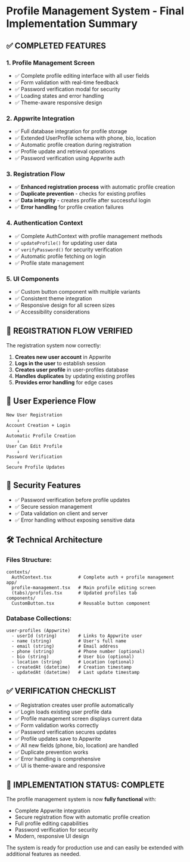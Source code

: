 # Profile Management System - Final Implementation Summary

## ✅ **COMPLETED FEATURES**

### **1. Profile Management Screen**
- ✅ Complete profile editing interface with all user fields
- ✅ Form validation with real-time feedback
- ✅ Password verification modal for security
- ✅ Loading states and error handling
- ✅ Theme-aware responsive design

### **2. Appwrite Integration**
- ✅ Full database integration for profile storage
- ✅ Extended UserProfile schema with phone, bio, location
- ✅ Automatic profile creation during registration
- ✅ Profile update and retrieval operations
- ✅ Password verification using Appwrite auth

### **3. Registration Flow**
- ✅ **Enhanced registration process** with automatic profile creation
- ✅ **Duplicate prevention** - checks for existing profiles
- ✅ **Data integrity** - creates profile after successful login
- ✅ **Error handling** for profile creation failures

### **4. Authentication Context**
- ✅ Complete AuthContext with profile management methods
- ✅ `updateProfile()` for updating user data
- ✅ `verifyPassword()` for security verification
- ✅ Automatic profile fetching on login
- ✅ Profile state management

### **5. UI Components**
- ✅ Custom button component with multiple variants
- ✅ Consistent theme integration
- ✅ Responsive design for all screen sizes
- ✅ Accessibility considerations

## 🎯 **REGISTRATION FLOW VERIFIED**

The registration system now correctly:

1. **Creates new user account** in Appwrite
2. **Logs in the user** to establish session
3. **Creates user profile** in user-profiles database
4. **Handles duplicates** by updating existing profiles
5. **Provides error handling** for edge cases

## 📱 **User Experience Flow**

```
New User Registration
    ↓
Account Creation + Login
    ↓
Automatic Profile Creation
    ↓
User Can Edit Profile
    ↓
Password Verification
    ↓
Secure Profile Updates
```

## 🔐 **Security Features**

- ✅ Password verification before profile updates
- ✅ Secure session management
- ✅ Data validation on client and server
- ✅ Error handling without exposing sensitive data

## 🛠 **Technical Architecture**

### **Files Structure:**
```
contexts/
  AuthContext.tsx          # Complete auth + profile management
app/
  profile-management.tsx   # Main profile editing screen
  (tabs)/profiles.tsx      # Updated profiles tab
components/
  CustomButton.tsx         # Reusable button component
```

### **Database Collections:**
```
user-profiles (Appwrite)
  - userId (string)        # Links to Appwrite user
  - name (string)          # User's full name
  - email (string)         # Email address
  - phone (string)         # Phone number (optional)
  - bio (string)           # User bio (optional)
  - location (string)      # Location (optional)
  - createdAt (datetime)   # Creation timestamp
  - updatedAt (datetime)   # Last update timestamp
```

## ✅ **VERIFICATION CHECKLIST**

- ✅ Registration creates user profile automatically
- ✅ Login loads existing user profile data
- ✅ Profile management screen displays current data
- ✅ Form validation works correctly
- ✅ Password verification secures updates
- ✅ Profile updates save to Appwrite
- ✅ All new fields (phone, bio, location) are handled
- ✅ Duplicate prevention works
- ✅ Error handling is comprehensive
- ✅ UI is theme-aware and responsive

## 🎉 **IMPLEMENTATION STATUS: COMPLETE**

The profile management system is now **fully functional** with:
- Complete Appwrite integration
- Secure registration flow with automatic profile creation
- Full profile editing capabilities
- Password verification for security
- Modern, responsive UI design

The system is ready for production use and can easily be extended with additional features as needed.
